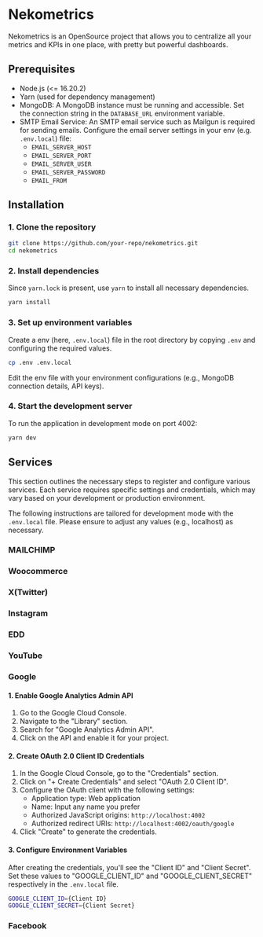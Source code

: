 # Nekometrics

Nekometrics is an OpenSource project that allows you to centralize all your metrics and KPIs in one place, with pretty but powerful dashboards.

## Prerequisites

- Node.js (<= 16.20.2)
- Yarn (used for dependency management)
- MongoDB: A MongoDB instance must be running and accessible. Set the connection string in the `DATABASE_URL` environment variable.
- SMTP Email Service: An SMTP email service such as Mailgun is required for sending emails. Configure the email server settings in your env (e.g. `.env.local`) file:
  - `EMAIL_SERVER_HOST`
  - `EMAIL_SERVER_PORT`
  - `EMAIL_SERVER_USER`
  - `EMAIL_SERVER_PASSWORD`
  - `EMAIL_FROM`

## Installation

### 1. Clone the repository

```bash
git clone https://github.com/your-repo/nekometrics.git
cd nekometrics
```

### 2. Install dependencies

Since `yarn.lock` is present, use `yarn` to install all necessary dependencies.

```bash
yarn install
```

### 3. Set up environment variables

Create a env (here, `.env.local`) file in the root directory by copying `.env` and configuring the required values.

```bash
cp .env .env.local
```

Edit the env file with your environment configurations (e.g., MongoDB connection details, API keys).

### 4. Start the development server

To run the application in development mode on port 4002:

```bash
yarn dev
```

## Services

This section outlines the necessary steps to register and configure various services. Each service requires specific settings and credentials, which may vary based on your development or production environment.

The following instructions are tailored for development mode with the `.env.local` file. Please ensure to adjust any values (e.g., localhost) as necessary.

### MAILCHIMP

### Woocommerce

### X(Twitter)

### Instagram

### EDD

### YouTube

### Google

#### 1. Enable Google Analytics Admin API

1. Go to the Google Cloud Console.
2. Navigate to the "Library" section.
3. Search for "Google Analytics Admin API".
4. Click on the API and enable it for your project.

#### 2. Create OAuth 2.0 Client ID Credentials

1. In the Google Cloud Console, go to the "Credentials" section.
2. Click on "+ Create Credentials" and select "OAuth 2.0 Client ID".
3. Configure the OAuth client with the following settings:
   - Application type: Web application
   - Name: Input any name you prefer
   - Authorized JavaScript origins: `http://localhost:4002`
   - Authorized redirect URIs: `http://localhost:4002/oauth/google`
4. Click "Create" to generate the credentials.

#### 3. Configure Environment Variables

After creating the credentials, you'll see the "Client ID" and "Client Secret". Set these values to "GOOGLE_CLIENT_ID" and "GOOGLE_CLIENT_SECRET" respectively in the `.env.local` file.

```bash
GOOGLE_CLIENT_ID={Client ID}
GOOGLE_CLIENT_SECRET={Client Secret}
```

### Facebook
